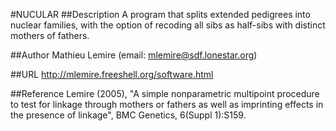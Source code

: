 #NUCULAR
##Description
A program that splits extended pedigrees into nuclear families, with the option of recoding all sibs as half-sibs with distinct mothers of fathers.

##Author
Mathieu Lemire (email: mlemire@sdf.lonestar.org)

##URL
http://mlemire.freeshell.org/software.html

##Reference
Lemire (2005), "A simple nonparametric multipoint procedure to test for linkage through mothers or fathers as well as imprinting effects in the presence of linkage", BMC Genetics, 6(Suppl 1):S159.

